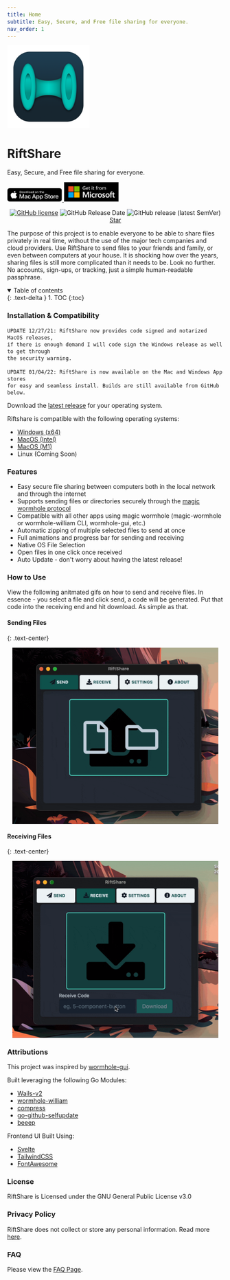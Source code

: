 ```yaml
---
title: Home
subtitle: Easy, Secure, and Free file sharing for everyone.
nav_order: 1
---
```



<div class="d-flex v-align-middle" style="justify-content: center;">
  <img src="/assets/riftshare_small.png" alt="icon" width="192" />
  <div class="v-align-middle">
    <h1>RiftShare</h1>
    <p>Easy, Secure, and Free file sharing for everyone.</p>
    <div>
      <a href="https://apps.apple.com/us/app/riftshare/id1602642908" target="_blank" align="center">
        <img src="/assets/mac_app_store.svg" alt="icon" width="128" />
      </a>
      <a href="https://www.microsoft.com/store/apps/9P564W951H6N" target="_blank" align="center">
        <img src="/assets/ms_app_store.svg" alt="icon" width="128" />
      </a>
    </div>
  </div>
</div>
<p align="center" style="text-align: center">
</p>
<p align="center">
<a href="https://github.com/achhabra2/riftshare/blob/main/LICENSE"><img alt="GitHub license" src="https://img.shields.io/github/license/achhabra2/riftshare"></a>
<img alt="GitHub Release Date" src="https://img.shields.io/github/release-date/achhabra2/riftshare">
<img alt="GitHub release (latest SemVer)" src="https://img.shields.io/github/v/release/achhabra2/riftshare">
<!-- Place this tag where you want the button to render. -->
<a class="github-button" href="https://github.com/achhabra2/riftshare" data-icon="octicon-star" aria-label="Star achhabra2/riftshare on GitHub">Star</a>
</p>

The purpose of this project is to enable everyone to be able to share files privately in real time, without the use of the major tech companies and cloud providers. Use RiftShare to send files to your friends and family, or even between computers at your house. It is shocking how over the years, sharing files is still more complicated than it needs to be. Look no further. No accounts, sign-ups, or tracking, just a simple human-readable passphrase.

<details open markdown="block">
  <summary>
    Table of contents
  </summary>
  {: .text-delta }
1. TOC
{:toc}
</details>

### Installation & Compatibility

```
UPDATE 12/27/21: RiftShare now provides code signed and notarized MacOS releases, 
if there is enough demand I will code sign the Windows release as well to get through
the security warning.

UPDATE 01/04/22: RiftShare is now available on the Mac and Windows App stores
for easy and seamless install. Builds are still available from GitHub below.
```

Download the [latest release](https://github.com/achhabra2/riftshare/releases/latest) for your operating system.

Riftshare is compatible with the following operating systems:

- [Windows (x64)](https://github.com/achhabra2/riftshare/releases/latest/download/RiftShare-windows-amd64.zip)
- [MacOS (Intel)](https://github.com/achhabra2/riftshare/releases/latest/download/RiftShare-darwin-amd64.zip)
- [MacOS (M1)](https://github.com/achhabra2/riftshare/releases/latest/download/RiftShare-darwin-arm64.zip)
- Linux (Coming Soon)

### Features

- Easy secure file sharing between computers both in the local network and through the internet
- Supports sending files or directories securely through the [magic wormhole protocol](https://magic-wormhole.readthedocs.io/en/latest/)
- Compatible with all other apps using magic wormhole (magic-wormhole or wormhole-william CLI, wormhole-gui, etc.)
- Automatic zipping of multiple selected files to send at once
- Full animations and progress bar for sending and receiving
- Native OS File Selection
- Open files in one click once received
- Auto Update - don't worry about having the latest release!

### How to Use

View the following anitmated gifs on how to send and receive files. In essence - you select a file and click send, a code will be generated. Put that code into the receiving end and hit download. As simple as that. 

#### Sending Files 
{: .text-center}

<p align="center" style="text-align: center">
<img src="https://raw.githubusercontent.com/achhabra2/riftshare/gh-pages/send.gif" alt="send" width="480" align="center"/>
</p>

#### Receiving Files
{: .text-center}

<p align="center" style="text-align: center">
<img src="https://raw.githubusercontent.com/achhabra2/riftshare/gh-pages/receive.gif" alt="send" width="480" align="center"/>
</p>

### Attributions

This project was inspired by [wormhole-gui](https://github.com/Jacalz/wormhole-gui).

Built leveraging the following Go Modules:

- [Wails-v2](https://wails.io)
- [wormhole-william](https://github.com/psanford/wormhole-william)
- [compress](https://github.com/klauspost/compress)
- [go-github-selfupdate](https://github.com/rhysd/go-github-selfupdate)
- [beeep](https://github.com/gen2brain/beeep)

Frontend UI Built Using:

- [Svelte](https://svelte.dev)
- [TailwindCSS](https://tailwindcss.com)
- [FontAwesome](https://fontawesome.com)

### License

RiftShare is Licensed under the GNU General Public License v3.0

### Privacy Policy

RiftShare does not collect or store any personal information. Read more <a href="/privacy.html">here</a>.

### FAQ

Please view the <a href="/faq.html">FAQ Page</a>.
